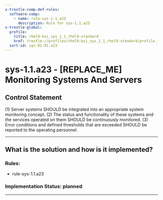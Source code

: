```yaml
---
x-trestle-comp-def-rules:
  software-comp:
    - name: rule-sys-1.1.a23
      description: Rule for sys-1.1.a23
x-trestle-global:
  profile:
    title: rhel9-bsi_sys_1_1_rhel9-standard
    href: trestle://profiles/rhel9-bsi_sys_1_1_rhel9-standard/profile.json
  sort-id: sys-01.01.a23
---
```


# sys-1.1.a23 - \[REPLACE_ME\] Monitoring Systems And Servers

## Control Statement

(1) Server systems SHOULD be integrated into an appropriate system monitoring concept.
(2) The status and functionality of these systems and the services operated on them SHOULD be
continuously monitored. (3) Error conditions and defined thresholds that are exceeded SHOULD
be reported to the operating personnel.

______________________________________________________________________

## What is the solution and how is it implemented?

<!-- For implementation status enter one of: implemented, partial, planned, alternative, not-applicable -->

<!-- Note that the list of rules under ### Rules: is read-only and changes will not be captured after assembly to JSON -->

<!-- Add control implementation description here for control: sys-1.1.a23 -->

### Rules:

  - rule-sys-1.1.a23

### Implementation Status: planned

______________________________________________________________________
